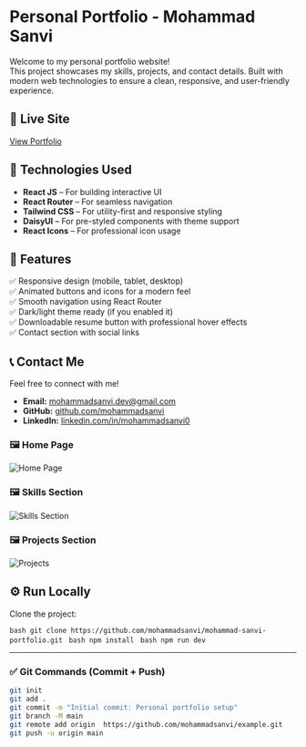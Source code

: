 # Personal Portfolio - Mohammad Sanvi

Welcome to my personal portfolio website!  
This project showcases my skills, projects, and contact details. Built with modern web technologies to ensure a clean, responsive, and user-friendly experience.

## 🔗 Live Site
[View Portfolio](https://mohammad-sanvi.web.app)

## 🚀 Technologies Used
- **React JS** – For building interactive UI
- **React Router** – For seamless navigation
- **Tailwind CSS** – For utility-first and responsive styling
- **DaisyUI** – For pre-styled components with theme support
- **React Icons** – For professional icon usage

## 📂 Features
✅ Responsive design (mobile, tablet, desktop)  
✅ Animated buttons and icons for a modern feel  
✅ Smooth navigation using React Router  
✅ Dark/light theme ready (if you enabled it)  
✅ Downloadable resume button with professional hover effects  
✅ Contact section with social links  

## 📞 Contact Me
Feel free to connect with me!  
- **Email:** mohammadsanvi.dev@gmail.com  
- **GitHub:** [github.com/mohammadsanvi](https://github.com/mohammadsanvi) 
- **LinkedIn:** [linkedin.com/in/mohammadsanvi0](https://linkedin.com/in/mohammadsanvi0)  


### 🖼️ Home Page

![Home Page](https://i.ibb.co/GfPBL1PK/Screenshot-20.png)

### 🖼️ Skills Section
![Skills Section](https://i.ibb.co/ZRsKwJDX/Screenshot-21.png)

### 🖼️ Projects Section
![Projects](https://i.ibb.co/MD512NHm/Screenshot-22.png)


## ⚙️ Run Locally

Clone the project:

```bash git clone https://github.com/mohammadsanvi/mohammad-sanvi-portfolio.git ```
```bash npm install ```
```bash npm run dev ```


---

### ✅ **Git Commands (Commit + Push)**  
```bash
git init
git add .
git commit -m "Initial commit: Personal portfolio setup"
git branch -M main
git remote add origin  https://github.com/mohammadsanvi/example.git
git push -u origin main
